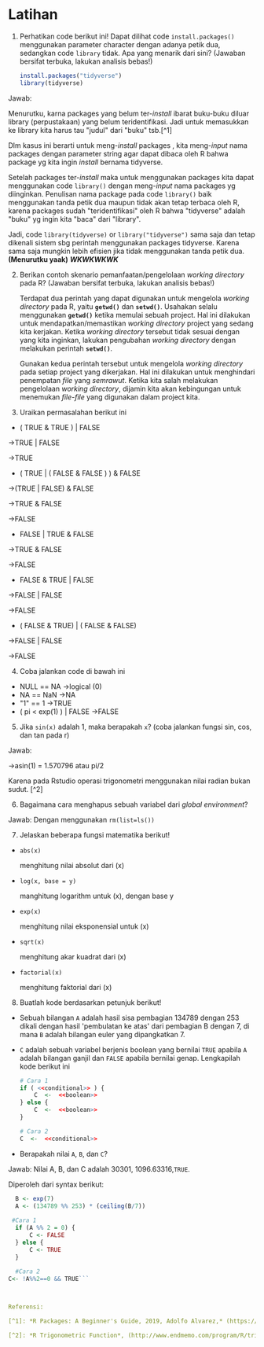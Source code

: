 # Latihan

1. Perhatikan code berikut ini! Dapat dilihat code `install.packages()` menggunakan parameter character dengan adanya petik dua, sedangkan code `library` tidak. Apa yang menarik dari sini? (Jawaban bersifat terbuka, lakukan analisis bebas!)

    ```R
    install.packages("tidyverse")
    library(tidyverse)
    ```
Jawab:

Menurutku, karna packages yang belum ter-*install* ibarat buku-buku diluar library (perpustakaan) yang belum teridentifikasi. Jadi untuk memasukkan ke library kita harus tau "judul" dari "buku" tsb.[^1] 

Dlm kasus ini berarti untuk meng-*install* packages , kita meng-*input* nama packages dengan parameter string agar dapat dibaca oleh R bahwa package yg kita ingin *install* bernama tidyverse.

Setelah packages ter-*install* maka untuk menggunakan packages kita dapat menggunakan code `library()` dengan meng-*input* nama packages yg diinginkan. Penulisan nama package pada code `library()` baik menggunakan tanda petik dua maupun tidak akan tetap terbaca oleh R, karena packages sudah "teridentifikasi" oleh R bahwa "tidyverse" adalah "buku" yg ingin kita "baca" dari "library".

Jadi, code `library(tidyverse)` or `library("tidyverse")` sama saja dan tetap dikenali sistem sbg perintah menggunakan packages tidyverse. Karena sama saja mungkin lebih efisien jika tidak menggunakan tanda petik dua. **(Menurutku yaak)** ***WKWKWKWK*** 

2. Berikan contoh skenario pemanfaatan/pengelolaan *working directory* pada R? (Jawaban bersifat terbuka, lakukan analisis bebas!)

    Terdapat dua perintah yang dapat digunakan untuk mengelola *working directory* pada R, yaitu **`getwd()`** dan **`setwd()`**. 
    Usahakan selalu menggunakan **`getwd()`** ketika memulai sebuah project. Hal ini dilakukan untuk mendapatkan/memastikan *working directory* project yang sedang kita kerjakan. Ketika *working directory* tersebut tidak sesuai dengan yang kita inginkan, lakukan pengubahan *working directory* dengan melakukan perintah **`setwd()`**.

    Gunakan kedua perintah tersebut untuk mengelola *working directory* pada setiap project yang dikerjakan. Hal ini dilakukan untuk menghindari penempatan *file* yang *semrawut*. Ketika kita salah melakukan pengelolaan *working directory*, dijamin kita akan kebingungan untuk menemukan *file-file* yang digunakan dalam project kita.

3. Uraikan permasalahan berikut ini

- ( TRUE & TRUE ) | FALSE

->TRUE | FALSE

->TRUE

- ( TRUE | ( FALSE & FALSE ) ) & FALSE

->(TRUE | FALSE) & FALSE

->TRUE & FALSE

->FALSE

- FALSE | TRUE & FALSE

->TRUE & FALSE

->FALSE

- FALSE & TRUE | FALSE
  

->FALSE | FALSE

->FALSE

- ( FALSE & TRUE) | ( FALSE & FALSE)
  

->FALSE | FALSE

->FALSE

4. Coba jalankan code di bawah ini

- NULL == NA
 ->logical (0)
- NA == NaN
 ->NA
- "1" == 1
 ->TRUE
- ( pi < exp(1) ) | FALSE
 ->FALSE

5. Jika `sin(x)` adalah 1, maka berapakah `x`? (coba jalankan fungsi sin, cos, dan tan pada r)

Jawab:

->asin(1) = 1.570796 atau pi/2

Karena pada Rstudio operasi trigonometri menggunakan nilai radian bukan sudut. [^2]

6. Bagaimana cara menghapus sebuah variabel dari *global environment*?

Jawab:
Dengan menggunakan `rm(list=ls())`

7. Jelaskan beberapa fungsi matematika berikut!

- `abs(x)`

  menghitung nilai absolut dari (x)

- `log(x, base = y)`

  manghitung logarithm untuk (x), dengan base y

- `exp(x)`

  menghitung nilai eksponensial untuk (x)

- `sqrt(x)`

  menghitung akar kuadrat dari (x)

- `factorial(x)`

  menghitung faktorial dari (x)

8. Buatlah kode berdasarkan petunjuk berikut!

- Sebuah bilangan `A` adalah hasil sisa pembagian 134789 dengan 253 dikali dengan hasil 'pembulatan ke atas' dari pembagian B dengan 7, di mana `B` adalah bilangan euler yang dipangkatkan 7.

- `C` adalah sebuah variabel berjenis boolean yang bernilai `TRUE` apabila `A` adalah bilangan ganjil dan `FALSE` apabila bernilai genap. Lengkapilah kode berikut ini

  ```R
  # Cara 1
  if ( <<conditional>> ) {
      C  <-  <<boolean>>
  } else {
      C  <-  <<boolean>>
  }
  ```

  ```R
  # Cara 2
  C  <-  <<conditional>>
  ```

- Berapakah nilai `A`, `B`, dan `C`?

Jawab:
Nilai A, B, dan C adalah 30301, 1096.63316,`TRUE`.

Diperoleh dari syntax berikut:
```R
  B <- exp(7)
  A <- (134789 %% 253) * (ceiling(B/7))
  
 #Cara 1
  if (A %% 2 = 0) {
      C <- FALSE
  } else {
      C <- TRUE
  }
  
  #Cara 2
C<- !A%%2==0 && TRUE```



Referensi:

[^1]: *R Packages: A Beginner's Guide, 2019, Adolfo Alvarez,* (https://www.datacamp.com/community/tutorials/r-packages-guide#packagelib)

[^2]: *R Trigonometric Function*, (http://www.endmemo.com/program/R/trig.php)
